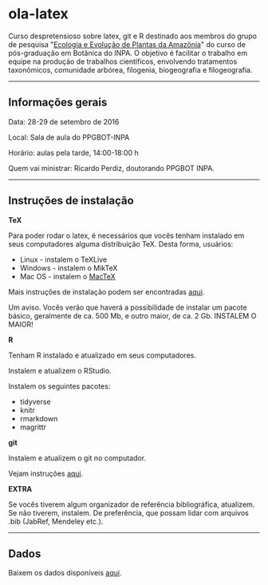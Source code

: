 # ola-latex
Curso despretensioso sobre latex, git e R destinado aos membros do grupo de pesquisa "[Ecologia e Evolução de Plantas da Amazônia](http://www.botanicaamazonica.wiki.br/labotam/doku.php?id=inicio)" do curso de pós-graduação em Botânica do INPA.
O objetivo é facilitar o trabalho em equipe na produção de trabalhos científicos, envolvendo tratamentos taxonômicos, comunidade arbórea, filogenia, biogeografia e filogeografia.

---------------

## Informações gerais

Data: 28-29 de setembro de 2016

Local: Sala de aula do PPGBOT-INPA

Horário: aulas pela tarde, 14:00-18:00 h

Quem vai ministrar: Ricardo Perdiz, doutorando PPGBOT INPA.


---------------

## Instruções de instalação

**TeX**

Para poder rodar o latex, é necessários que vocês tenham instalado em seus computadores alguma distribuição TeX. Desta forma, usuários:

+ Linux - instalem o TeXLive
+ Windows - instalem o MikTeX
+ Mac OS - instalem o [MacTeX](http://www.tug.org/mactex/)

Mais instruções de instalação podem ser encontradas [aqui](https://www.latex-project.org/get/).

Um aviso. Vocês verão que haverá a possibilidade de instalar um pacote básico, geralmente de ca. 500 Mb, e outro maior, de ca. 2 Gb. INSTALEM O MAIOR!

**R**

Tenham R instalado e atualizado em seus computadores.

Instalem e atualizem o RStudio.

Instalem os seguintes pacotes:

+ tidyverse
+ knitr
+ rmarkdown
+ magrittr

**git**


Instalem e atualizem o git no computador.

Vejam instruções [aqui](https://git-scm.com/book/en/v2/Getting-Started-Installing-Git).


**EXTRA**

Se vocês tiverem algum organizador de referência bibliográfica, atualizem. Se não tiverem, instalem. De preferência, que possam lidar com arquivos .bib (JabRef, Mendeley etc.).

---------------

## Dados

Baixem os dados disponíveis [aqui](http://www.botanicaamazonica.wiki.br/labotam/doku.php?id=alunos:r.perdiz:arquivos:inicio).
